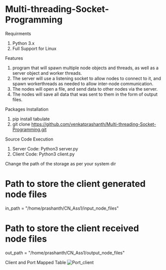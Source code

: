 # Multi-threading-Socket-Programming

Requirments
1. Python 3.x
2. Full Support for Linux

Features
1. program that will spawn multiple node objects and threads, as well as a server object and worker threads. 
2. The server will use a listening socket to allow nodes to connect to it, and spawn workerthreads as needed to allow inter-node communication. 
3. The nodes will open a file, and send data to other nodes via the server. 
4. The nodes will save all data that was sent to them in the form of output files.

Packages Installation
1. pip install tabulate
2. git clone https://github.com/venkatprashanth/Multi-threading-Socket-Programming.git

Source Code Execution
1. Server Code: Python3 server.py
2. Client Code: Python3 client.py

Change the path of the storage as per your system dir
# Path to store the client generated node files
in_path = "/home/prashanth/CN_Ass1/input_node_files"

# Path to store the client received node files
out_path = "/home/prashanth/CN_Ass1/output_node_files"

Client and Port Mapped Table
![Port_client](https://user-images.githubusercontent.com/45161178/192128887-e86d977e-4843-448a-9833-f648b614adf0.png)
